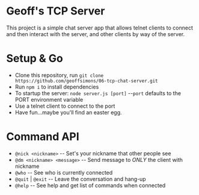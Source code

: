 # Geoff's TCP Server

This project is a simple chat server app that allows telnet clients to connect and then interact with the server, and other clients by way of the server.

# Setup & Go

- Clone this repository, run `git clone https://github.com/geoffsimons/06-tcp-chat-server.git`
- Run `npm i` to install dependencies
- To startup the server: `node server.js [port]`
--`port` defaults to the PORT environment variable
- Use a telnet client to connect to the port
- Have fun...maybe you'll find an easter egg.

# Command API
- `@nick <nickname>`
-- Set's your nickname that other people see
- `@dm <nickname> <message>`
-- Send message to *ONLY* the client with nickname
- `@who`
-- See who is currently connected
- `@quit` | `@exit`
-- Leave the conversation and hang-up
- `@help`
-- See help and get list of commands when connected
